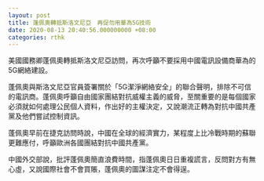 ```yaml
---
layout: post
title: 蓬佩奧轉抵斯洛文尼亞　再促勿用華為5G技術
date: 2020-08-13 20:40:56.000000000 +08:00
categories: rthk
---
```


美國國務卿蓬佩奧轉抵斯洛文尼亞訪問，再次呼籲不要採用中國電訊設備商華為的5G網絡建設。

蓬佩奧與斯洛文尼亞官員簽署關於「5G潔淨網絡安全」的聯合聲明，排除不可信的電訊商。蓬佩奧呼籲自由國家團結對抗威權主義的威脅，至關重要的是每個國家必須就如何處理公民個人資料，作出好的主權決定，又說潮流正轉為對抗中國共產黨及他們嘗試控制資訊。 

蓬佩奧早前在捷克訪問時說，中國在全球的經濟實力，某程度上比冷戰時期的蘇聯更難應付，呼籲歐洲各國團結對抗中國共產黨。

中國外交部說，批評蓬佩奧簡直浪費時間，指蓬佩奧日日重複謊言，反問對方有無心虛，又說國際社會不會買賬，蓬佩奧的圖謀注定不會得逞。
